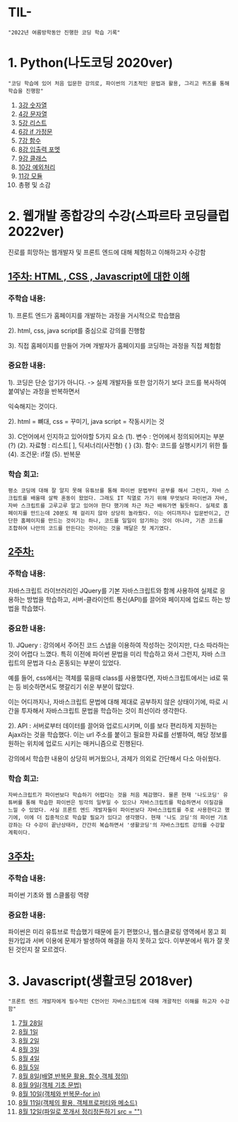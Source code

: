 # TIL-

```"2022년 여름방학동안 진행한 코딩 학습 기록"```

# 1. Python(나도코딩 2020ver)

```"코딩 학습에 있어 처음 입문한 강의로, 파이썬의 기초적인 문법과 활용, 그리고 퀴즈를 통해 학습을 진행함"```

1. [3강 숫자열](https://github.com/ThovenhairWorrior/-1-/blob/main/README.md)
2. [4강 문자열](https://github.com/ThovenhairWorrior/6-23-/blob/main/README.md)
3. [5강 리스트](https://github.com/ThovenhairWorrior/6.25-/blob/main/README.md)
4. [6강 if 가정문](https://github.com/ThovenhairWorrior/6.28-/blob/main/README.md)
5. [7강 함수](https://github.com/ThovenhairWorrior/7-1-/blob/main/README.md)
6. [8강 입출력 포멧](https://github.com/ThovenhairWorrior/7-8-/blob/main/README.md)
7. [9강 클래스](https://github.com/ThovenhairWorrior/7-10-/blob/main/README.md)
8. [10강 예외처리](https://github.com/ThovenhairWorrior/7-15-/blob/main/README.md)
9. [11강 모듈](https://github.com/ThovenhairWorrior/7-17-/blob/main/README.md)
10. 총평 및 소감


# 2. 웹개발 종합강의 수강(스파르타 코딩클럽 2022ver)
진로를 희망하는 웹개발자 및 프론트 엔드에 대해 체험하고 이해하고자 수강함

## [1주차: HTML , CSS , Javascript에 대한 이해](https://github.com/ThovenhairWorrior/7-11-/blob/main/README.md)

### 주학습 내용:

1). 프론트 엔드가 홈페이지를 개발하는 과정을 거시적으로 학습했음

2). html, css, java script를 중심으로 강의를 진행함

3). 직접 홈페이지를 만들어 가며 개발자가 홈페이지를 코딩하는 과정을 직접 체험함

### 중요한 내용:

1). 코딩은 단순 암기가 아니다. -> 실제 개발자들 또한 암기하기 보다 코드를 복사하여 붙여넣는 과정을 반복하면서

익숙해지는 것이다.

2). html = 뼈대, css = 꾸미기, java script = 작동시키는 것 

3). C언어에서 인지하고 있어야할 5가지 요소
(1). 변수 : 언어에서 정의되어지는 부분(?)
(2). 자료형 : 리스트[ ], 딕셔너리(사전형) { }
(3). 함수: 코드를 실행시키기 위한 틀
(4). 조건문: if절
(5). 반복문

### 학습 회고: 

```평소 코딩에 대해 잘 알지 못해 유튜브를 통해 파이썬 문법부터 공부를 해서 그런지, 자바 스크립트를 배울때 살짝 혼동이 왔었다. 그래도 IT 직열로 가기 위해 무엇보다 파이썬과 자바, 자바 스크립트를 고루고루 알고 있어야 한다 했기에 차근 차근 배워가면 될듯하다. 실제로 홈페이지를 만드는데 20분도 채 걸리지 않아 상당히 놀라웠다. 이는 어디까지나 입문반이고, 간단한 홈페이지를 만드는 것이기는 하나, 코드를 일일이 암기하는 것이 아니라, 기존 코드를 조합하여 나만의 코드를 만든다는 것이라는 것을 깨달은 첫 계기였다. ```

## [2주차:](https://github.com/ThovenhairWorrior/7-21-/blob/main/README.md)

### 주학습 내용: 

자바스크립트 라이브러리인 JQuery를 기본 자바스크립트와 함께 사용하여 실제로 응용하는 방법을 학습하고, 서버-클라이언트 통신(API)를 끌어와 페이지에 업로드 하는 방법을 학습했다.


### 중요한 내용:

1). JQuery : 강의에서 주어진 코드 스냅을 이용하여 작성하는 것이지만, 다소 따라하는 것이 어렵다 느꼈다. 특히 이전에 파이썬 문법을 미리 학습하고 와서 그런지, 자바 스크립트의 문법과 다소 혼동되는 부분이 있었다. 

예를 들어, css에서는 객체를 묶을때 class를 사용했다면, 자바스크립트에서는 id로 묶는 등 비슷하면서도 햇갈리기 쉬운 부분이 많았다.

이는 어디까지나, 자바스크립트 문법에 대해 제대로 공부하지 않은 상태이기에, 따로 시간을 투자해서 자바스크립트 문법을 학습하는 것이 최선이라 생각한다. 

 

2). API : 서버로부터 데이터를 끌어와 업로드시키며, 이를 보다 편리하게 지원하는 Ajax라는 것을 학습했다. 이는 url 주소를 붙이고 필요한 자료를 선별하여, 해당 정보를 원하는 위치에 업로드 시키는 매커니즘으로 진행된다.

강의에서 학습한 내용이 상당히 버거웠으나, 과제가 의외로 간단해서 다소 아쉬웠다.


### 학습 회고: 
```자바스크립트가 파이썬보다 학습하기 어렵다는 것을 처음 체감했다. 물론 현재 '나도코딩' 유튜버를 통해 학습한 파이썬은 빙각의 일부일 수 있으나 자바스크립트를 학습하면서 이질감을 느낄 수 있었다. 사실 프론트 엔드 개발자들이 파이썬보다 자바스크립트를 주로 사용한다고 했기에, 이에 더 집중적으로 학습할 필요가 있다고 생각했다. 현재 '나도 코딩'의 파이썬 기초 강좌는 다 수강이 끝난상태라, 간간히 복습하면서 '생활코딩'의 자바스크립트 강의를 수강할 계획이다. ```

## [3주차:](https://github.com/ThovenhairWorrior/7-25-/blob/main/README.md)


### 주학습 내용: 

파이썬 기초와 웹 스클롤링 역량

### 중요한 내용:

파이썬은 미리 유튜브로 학습했기 때문에 듣기 편했으나, 웹스클로링 영역에서 몽고 회원가입과 서버 이용에 문제가 발생하여 해결을 하지 못하고 있다. 이부분에서 뭐가 잘 못된 것인지 잘 모르겠다.

# 3. Javascript(생활코딩 2018ver)

```"프론트 엔드 개발자에게 필수적인 C언어인 자바스크립트에 대해 개괄적인 이해를 하고자 수강함"```

1. [7월 28일](https://github.com/ThovenhairWorrior/7-28-/blob/main/README.md)
2. [8월 1일](https://github.com/ThovenhairWorrior/8-1-/blob/main/README.md)
3. [8월 2일](https://github.com/ThovenhairWorrior/8-2-/blob/main/README.md)
4. [8월 3일](https://github.com/ThovenhairWorrior/8-3-/blob/main/README.md)
5. [8월 4일](https://github.com/ThovenhairWorrior/8-4-/blob/main/README.md)
6. [8월 5일](https://github.com/ThovenhairWorrior/8-5-/blob/main/README.md)
7. [8월 8일(배열,반복문 활용, 함수,객체 정의)](https://github.com/ThovenhairWorrior/8-8-/blob/main/README.md)
8. [8월 9일(객체 기초 문법)](https://github.com/ThovenhairWorrior/8-9-/blob/main/README.md)
9. [8월 10일(객체와 반복문-for in)](https://github.com/ThovenhairWorrior/TIL-/blob/master/Javascript(%EC%83%9D%ED%99%9C%EC%BD%94%EB%94%A9)%20Readme%20%EB%AA%A8%EC%9D%8C/%EC%83%9D%ED%99%9C%EC%BD%94%EB%94%A9(31%EA%B0%95).md)
10. [8월 11일(객체의 활용, 객체프로퍼티와 메소드)](https://github.com/ThovenhairWorrior/8-11-/blob/main/README.md) 
11. [8월 12일(파일로 쪼개서 정리정돈하기 src = "")](https://github.com/ThovenhairWorrior/8-12-/blob/main/README.md)



